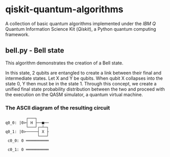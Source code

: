 # qiskit-quantum-algorithms
A collection of basic quantum algorithms implemented under the *IBM Q* Quantum Information Science Kit (*Qiskit*), a Python quantum computing framework.

## bell.py - Bell state

This algorithm demonstrates the creation of a Bell state.

In this state, 2 qubits are entangled to create a link between their final and intermediate states.
Let X and Y be qubits.
When qubit X collapses into the state 0, Y then must be in the state 1.
Through this concept, we create a unified final state probability distribution between
the two and proceed with the execution on the QASM simulator, a quantum virtual
machine.

### The ASCII diagram of the resulting circuit
```  
         ┌───┐   
q0_0: |0>┤ H ├──■──
         └───┘┌─┴─┐
q0_1: |0>─────┤ X ├
              └───┘
 c0_0: 0 ══════════
                   
 c0_1: 0 ══════════

```
